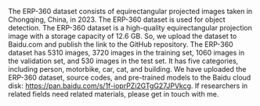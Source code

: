 The ERP-360 dataset consists of equirectangular projected images taken in Chongqing, China, in 2023. The ERP-360 dataset is used for object detection. The ERP-360 dataset is a high-quality equirectangular projection image with a storage capacity of 12.6 GB. So, we upload the dataset to Baidu.com and publish the link to the GitHub repository. The ERP-360 dataset has 5310 images, 3720 images in the training set, 1060 images in the validation set, and 530 images in the test set. It has five categories, including person, motorbike, car, cat, and building. We have uploaded the ERP-360 dataset, source codes, and pre-trained models to the Baidu cloud disk: https://pan.baidu.com/s/1f-ioprPZi2GTgG27JPVkcg. If researchers in related fields need related materials, please get in touch with me.
